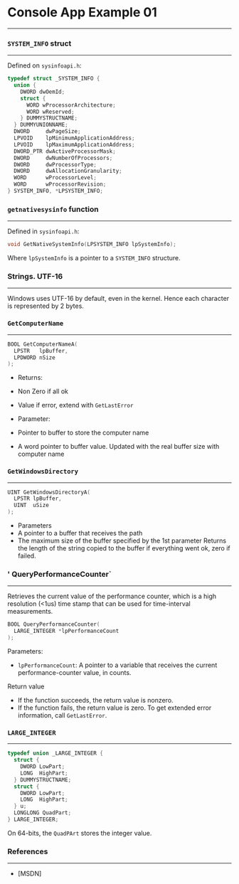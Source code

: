 # Console App Example 01
---




### `SYSTEM_INFO` struct
---

Defined on `sysinfoapi.h`:

```c
typedef struct _SYSTEM_INFO {
  union {
    DWORD dwOemId;
    struct {
      WORD wProcessorArchitecture;
      WORD wReserved;
    } DUMMYSTRUCTNAME;
  } DUMMYUNIONNAME;
  DWORD     dwPageSize;
  LPVOID    lpMinimumApplicationAddress;
  LPVOID    lpMaximumApplicationAddress;
  DWORD_PTR dwActiveProcessorMask;
  DWORD     dwNumberOfProcessors;
  DWORD     dwProcessorType;
  DWORD     dwAllocationGranularity;
  WORD      wProcessorLevel;
  WORD      wProcessorRevision;
} SYSTEM_INFO, *LPSYSTEM_INFO;

```

### `getnativesysinfo` function
---

Defined in `sysinfoapi.h`:

```c
void GetNativeSystemInfo(LPSYSTEM_INFO lpSystemInfo);
```

Where `lpSystemInfo` is a pointer to a `SYSTEM_INFO` structure.

### Strings. UTF-16
---
Windows uses UTF-16 by default, even in the kernel. Hence each character is represented by 2 bytes.

### `GetComputerName` 
---
```c
BOOL GetComputerNameA(
  LPSTR   lpBuffer,
  LPDWORD nSize
);
```
- Returns: 
 - Non Zero if all ok
 - Value if error, extend with `GetLastError`
 
- Parameter:
 - Pointer to buffer to store the computer name
 - A word pointer to buffer value. Updated with the real buffer size with computer name

### `GetWindowsDirectory`
---
```c 
UINT GetWindowsDirectoryA(
  LPSTR lpBuffer,
  UINT  uSize
);
```
- Parameters
 - A pointer to a buffer that receives the path
 - The maximum size of the buffer specified by the 1st parameter
Returns the length of the string copied to the buffer if everything went ok, zero if failed.

### ' QueryPerformanceCounter`
---
Retrieves the current value of the performance counter, which is a high resolution (<1us) time stamp that can be used for time-interval measurements.

```c 
BOOL QueryPerformanceCounter(
  LARGE_INTEGER *lpPerformanceCount
);
```
Parameters:
- `lpPerformanceCount`: A pointer to a variable that receives the current performance-counter value, in counts.

Return value

- If the function succeeds, the return value is nonzero.
- If the function fails, the return value is zero. To get extended error information, call `GetLastError`.

### `LARGE_INTEGER` 
---
```c 
typedef union _LARGE_INTEGER {
  struct {
    DWORD LowPart;
    LONG  HighPart;
  } DUMMYSTRUCTNAME;
  struct {
    DWORD LowPart;
    LONG  HighPart;
  } u;
  LONGLONG QuadPart;
} LARGE_INTEGER;
```
On 64-bits, the `QuadPArt` stores the integer value.


### References
---

- [MSDN]

